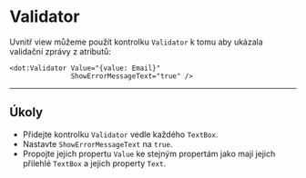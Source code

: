 ﻿---
Title: Validator
Moniker: validator
CodeTask:
    Path: 20_validator.dothtml.csx
    Default: LogIn_10.dothtml
    Correct: LogIn_20.dothtml
    Dependencies:
        - LogInViewModel_20.cs
        - .solution/LogIn/AccountService.cs
---

# Validator

Uvnitř view můžeme použít kontrolku `Validator` k tomu aby ukázala validační zprávy z atributů:

```dothtml
<dot:Validator Value="{value: Email}"
               ShowErrorMessageText="true" />
```

---

## Úkoly

- Přidejte kontrolku `Validator` vedle každého `TextBox`.
- Nastavte `ShowErrorMessageText` na `true`.
- Propojte jejich propertu `Value` ke stejným propertám jako mají jejich přilehlé `TextBox` a jejich property `Text`.
